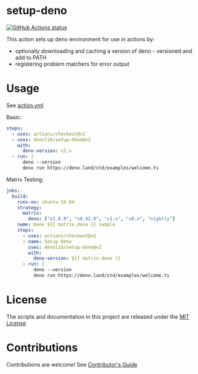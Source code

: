 # setup-deno

[![GitHub Actions status](https://github.com/denolib/setup-deno/workflows/ci/badge.svg?branch=master)](https://github.com/denolib/setup-deno/actions)

This action sets up deno environment for use in actions by:

- optionally downloading and caching a version of deno - versioned and add to
  PATH
- registering problem matchers for error output

# Usage

See [action.yml](action.yml)

Basic:

```yaml
steps:
  - uses: actions/checkout@v2
  - uses: denolib/setup-deno@v2
    with:
      deno-version: v1.x
  - run: |
      deno --version
      deno run https://deno.land/std/examples/welcome.ts
```

Matrix Testing:

```yaml
jobs:
  build:
    runs-on: ubuntu-16.04
    strategy:
      matrix:
        deno: ["v1.0.0", "v0.42.0", "v1.x", "v0.x", "nightly"]
    name: Deno ${{ matrix.deno }} sample
    steps:
      - uses: actions/checkout@v2
      - name: Setup Deno
        uses: denolib/setup-deno@v2
        with:
          deno-version: ${{ matrix.deno }}
      - run: |
          deno --version
          deno run https://deno.land/std/examples/welcome.ts
```

# License

The scripts and documentation in this project are released under the
[MIT License](LICENSE)

# Contributions

Contributions are welcome! See [Contributor's Guide](docs/contributors.md)
